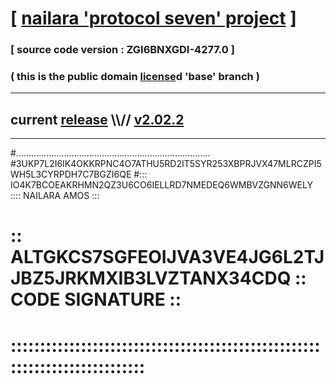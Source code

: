 
# [ [nailara 'protocol seven' project](http://nailara.network/) ]

### [ source code version : ZGI6BNXGDI-4277.0 ]

### ( this is the public domain [license](../license)d 'base' branch )
---
## current [release](https://github.com/nailara-technologies/protocol-7/releases) \\\\// [v2.02.2](https://github.com/nailara-technologies/protocol-7/releases/tag/v2.02.2)
---

#.............................................................................
#3UKP7L2I6IK4OKKRPNC4O7ATHU5RD2IT5SYR253XBPRJVX47MLRCZPI5WH5L3CYRPDH7C7BGZI6QE
#::: IO4K7BCOEAKRHMN2QZ3U6CO6IELLRD7NMEDEQ6WMBVZGNN6WELY :::: NAILARA AMOS :::
# :: ALTGKCS7SGFEOIJVA3VE4JG6L2TJJBZ5JRKMXIB3LVZTANX34CDQ :: CODE SIGNATURE ::
# ::::::::::::::::::::::::::::::::::::::::::::::::::::::::::::::::::::::::::::
